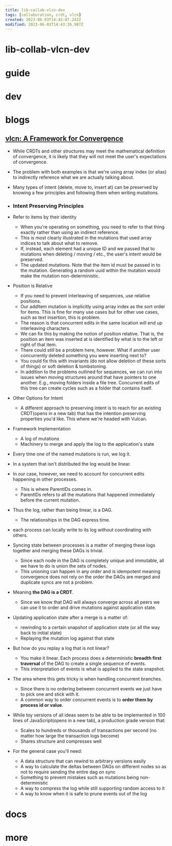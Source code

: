 ```yaml
---
title: lib-collab-vlcn-dev
tags: [collaboration, crdt, vlcn]
created: 2023-06-03T14:43:07.242Z
modified: 2023-06-03T14:43:26.987Z
---
```


# lib-collab-vlcn-dev

# guide

# dev

# blogs

##  [vlcn: A Framework for Convergence](https://vlcn.io/articles/crdt-substrate)

- While CRDTs and other structures may meet the mathematical definition of convergence, it is likely that they will not meet the user's expectations of convergence.
- The problem with both examples is that we're using array index (or alias) to indirectly reference what we are actually talking about.
- Many types of intent (delete, move to, insert at) can be preserved by knowing a few principles and following them when writing mutations.

- ### Intent Preserving Principles
- Refer to items by their identity
  - When you're operating on something, you need to refer to that thing exactly rather than using an indirect reference.
  - This is most clearly illustrated in the mutations that used array indices to talk about what to remove. 
  - If, instead, each element had a unique ID and we passed that to mutations when deleting / moving / etc., the user's intent would be preserved.
  - The updated mutations. Note that the item id must be passed in to the mutation. Generating a random uuid within the mutation would make the mutation non-deterministic.
- Position is Relative
  - If you need to prevent interleaving of sequences, use relative positions.
  - Our addItem mutation is implicitly using array index as the sort order for items. This is fine for many use cases but for other use cases, such as text insertion, this is problem. 
  - The reason is that concurrent edits in the same location will end up interleaving characters.
  - We can fix this by making the notion of position relative. That is, the position an item was inserted at is identified by what is to the left or right of that item.
  - There could still be a problem here, however. What if another user concurrently deleted something you were inserting next to?
  - You could fix this with invariants (do not allow deletion of these sorts of things) or soft deletion & tombstoning. 
  - In addition to the problems outlined for sequences, we can run into issues when moving structures around that have pointers to one another. E.g., moving folders inside a file tree. Concurrent edits of this tree can create cycles such as a folder that contains itself.

- Other Options for Intent
  - A different approach to preserving intent is to reach for an existing CRDT(opens in a new tab) that has the intention preserving properties you'd like. This where we're headed with Vulcan.
- Framework Implementation
  - A log of mutations
  - Machinery to merge and apply the log to the application's state
- Every time one of the named mutations is run, we log it.
- In a system that isn't distributed the log would be linear.
- In our case, however, we need to account for concurrent edits happening in other processes. 
  - This is where ParentIDs comes in. 
  - ParentIDs refers to all the mutations that happened immediately before the current mutation.
- Thus the log, rather than being linear, is a DAG. 
  - The relationships in the DAG express time.
- each process can locally write to its log without coordinating with others. 
- Syncing state between processes is a matter of merging these logs together and merging these DAGs is trivial. 
  - Since each node in the DAG is completely unique and immutable, all we have to do is union the sets of nodes. 
  - This unioning can happen in any order and is idempotent meaning convergence does not rely on the order the DAGs are merged and duplicate syncs are not a problem.
- Meaning **the DAG is a CRDT**. 
  - Since we know that DAG will always converge across all peers we can use it to order and drive mutations against application state.

- Updating application state after a merge is a matter of:
  - rewinding to a certain snapshot of application state (or all the way back to initial state)
  - Replaying the mutation log against that state
- But how do you replay a log that is not linear? 
  - You make it linear. Each process does a deterministic **breadth first traversal** of the DAG to create a single sequence of events. 
  - This interpretation of events is what is applied to the state snapshot.

- The area where this gets tricky is when handling concurrent branches. 
  - Since there is no ordering between concurrent events we just have to pick one and stick with it. 
  - A common way to order concurrent events is to **order them by process id or value**.

- While toy versions of all ideas seem to be able to be implemented in 100 lines of JavaScript(opens in a new tab), a production grade version that:
  - Scales to hundreds or thousands of transactions per second (no matter how large the transaction logs become)
  - Shares structure and compresses well
- For the general case you'll need:
  - A data structure that can rewind to arbitrary versions easily
  - A way to calculate the deltas between DAGs on different nodes so as not to require sending the entire dag on sync
  - Something to prevent mistakes such as mutations being non-deterministic
  - A way to compress the log while still supporting random access to it
  - A way to know when it is safe to prune events out of the log
# docs

# more
